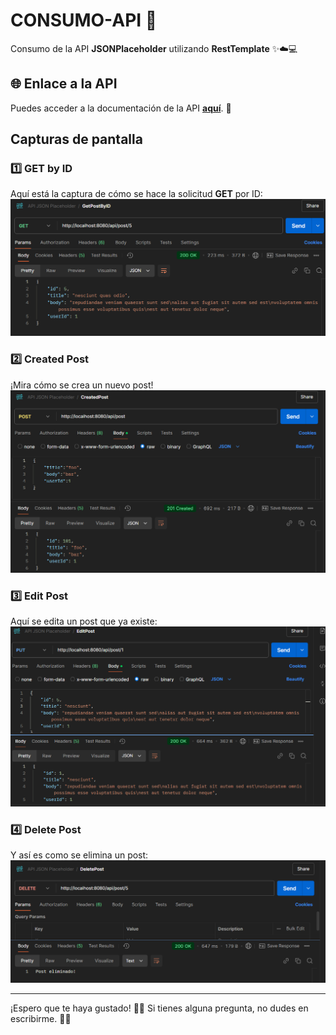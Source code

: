 # CONSUMO-API 🌟
Consumo de la API **JSONPlaceholder** utilizando **RestTemplate** ✨☁️💻

## 🌐 Enlace a la API

Puedes acceder a la documentación de la API **[aquí](https://jsonplaceholder.typicode.com/)**. 🚀

## Capturas de pantalla

### 1️⃣ **GET by ID** 
Aquí está la captura de cómo se hace la solicitud **GET** por ID:  
![GET by ID](images/getbyid.png)

### 2️⃣ **Created Post**  
¡Mira cómo se crea un nuevo post!  
![Created Post](images/createdpost.png)

### 3️⃣ **Edit Post**  
Aquí se edita un post que ya existe:  
![Edit Post](images/editpost.png)

### 4️⃣ **Delete Post**  
Y así es como se elimina un post:  
![Delete Post](images/deletepost.png)

---

¡Espero que te haya gustado! 🌸💖 Si tienes alguna pregunta, no dudes en escribirme. 📝😊
